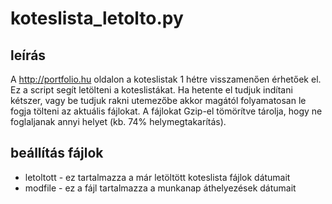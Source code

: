 ﻿# koteslista_letolto.py

## leírás
A http://portfolio.hu oldalon a koteslistak 1 hétre visszamenően érhetőek el. Ez a script segít letölteni a koteslistákat. 
Ha hetente el tudjuk indítani kétszer, vagy be tudjuk rakni utemezőbe akkor magától folyamatosan le fogja tölteni
az aktuális fájlokat. A fájlokat Gzip-el tömörítve tárolja, hogy ne foglaljanak annyi helyet (kb. 74% helymegtakarítás). 

## beállítás fájlok
* letoltott - ez tartalmazza a már letöltött koteslista fájlok dátumait
* modfile - ez a fájl tartalmazza a munkanap áthelyezések dátumait
